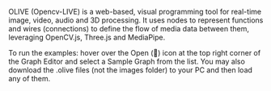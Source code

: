 OLIVE (Opencv-LIVE) is a web-based, visual programming tool for real-time image, video, audio and 3D processing. It uses nodes to represent functions and wires (connections) to define the flow of media data between them, leveraging OpenCV.js, Three.js and MediaPipe.

To run the examples: hover over the Open (📂) icon at the top right corner of the Graph Editor and select a Sample Graph from the list. You may also download the .olive files (not the images folder) to your PC and then load any of them. 
